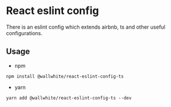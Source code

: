 # React eslint config

There is an eslint config which extends airbnb, ts and other useful configurations.

## Usage 

- npm

```
npm install @wallwhite/react-eslint-config-ts
```

- yarn 

```
yarn add @wallwhite/react-eslint-config-ts --dev
```
